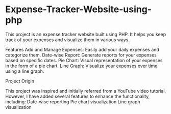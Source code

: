 # Expense-Tracker-Website-using-php

This project is an expense tracker website built using PHP. It helps you keep track of your expenses and visualize them in various ways.

Features
Add and Manage Expenses: Easily add your daily expenses and categorize them.
Date-wise Report: Generate reports for your expenses based on specific dates.
Pie Chart: Visual representation of your expenses in the form of a pie chart.
Line Graph: Visualize your expenses over time using a line graph.


Project Origin

This project was inspired and initially referred from a YouTube video tutorial. However, I have added several features to enhance the functionality, including:
Date-wise reporting
Pie chart visualization
Line graph visualization
